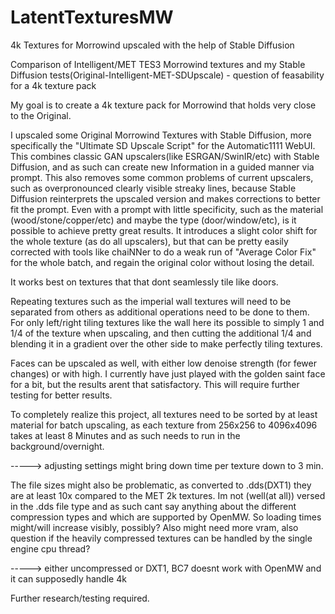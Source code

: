 # LatentTexturesMW
4k Textures for Morrowind upscaled with the help of Stable Diffusion


Comparison of Intelligent/MET TES3 Morrowind textures and my Stable Diffusion tests(Original-Intelligent-MET-SDUpscale) - question of feasability for a 4k texture pack



My goal is to create a 4k texture pack for Morrowind that holds very close to the Original.

I upscaled some Original Morrowind Textures with Stable Diffusion, more specifically the "Ultimate SD Upscale Script" for the Automatic1111 WebUI. This combines classic GAN upscalers(like ESRGAN/SwinIR/etc) with Stable Diffusion, and as such can create new Information in a guided manner via prompt. This also removes some common problems of current upscalers, such as overpronounced clearly visible streaky lines, because Stable Diffusion reinterprets the upscaled version and makes corrections to better fit the prompt. Even with a prompt with little specificity, such as the material (wood/stone/copper/etc) and maybe the type (door/window/etc), is it possible to achieve pretty great results. It introduces a slight color shift for the whole texture (as do all upscalers), but that can be pretty easily corrected with tools like chaiNNer to do a weak run of "Average Color Fix" for the whole batch, and regain the original color without losing the detail.

It works best on textures that that dont seamlessly tile like doors.





Repeating textures such as the imperial wall textures will need to be separated from others as additional operations need to be done to them.
For  only left/right tiling textures like the wall here its possible to simply 1 and 1/4 of the texture when upscaling, and then cutting the additional 1/4 and blending it in a gradient over the other side to make perfectly tiling textures.



Faces can be upscaled as well, with either low denoise strength (for fewer changes) or with high. I currently have just played with the golden saint face for a bit, but the results arent that satisfactory. This will require further testing for better results.






To completely realize this project, all textures need to be sorted by at least material for batch upscaling, as each texture from 256x256 to 4096x4096 takes at least 8 Minutes and as such needs to run in the background/overnight.

-----> adjusting settings might bring down time per texture down to 3 min.

The file sizes might also be problematic, as converted to .dds(DXT1) they are at least 10x compared to the MET 2k textures. Im not (well(at all)) versed in the .dds file type and as such cant say anything about the different compression types and which are supported by OpenMW. So loading times might/will increase visibly, possibly? Also might need more vram, also question if the heavily compressed textures can be handled by the single engine cpu thread?

-----> either uncompressed or DXT1, BC7 doesnt work with OpenMW and it can supposedly handle 4k

Further research/testing required.
